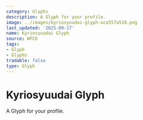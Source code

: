 ```yaml
---
category: Glyphs
description: A Glyph for your profile.
image: ../images/kyriosyuudai-glyph-aca557a510.png
last_updated: '2025-09-17'
name: Kyriosyuudai Glyph
source: WFCD
tags:
- Glyph
- Glyphs
tradable: false
type: Glyph
---
```


# Kyriosyuudai Glyph

A Glyph for your profile.

